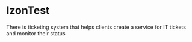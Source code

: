 # IzonTest
There is ticketing system that helps clients create a service for IT tickets and monitor  their status
